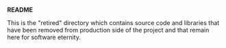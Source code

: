 **README** 

This is the "retired" directory which contains 
source code and libraries that have been removed
from production side of the project and that 
remain here for software eternity.